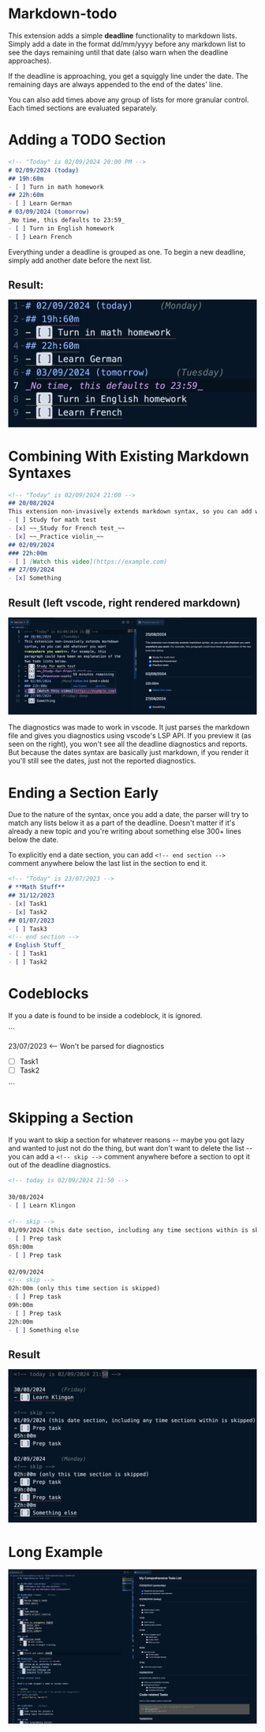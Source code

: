 # Markdown-todo

This extension adds a simple **deadline** functionality to markdown lists. Simply add a date in the format dd/mm/yyyy before any markdown list to see the days remaining until that date (also warn when the deadline approaches). 

If the deadline is approaching, you get a squiggly line under the date. The remaining days are always appended to the end of the dates' line.

You can also add times above any group of lists for more granular control. Each timed sections are evaluated separately.

# **Adding a TODO Section**

```md
<!-- "Today" is 02/09/2024 20:00 PM -->
# 02/09/2024 (today)
## 19h:60m
- [ ] Turn in math homework 
## 22h:60m
- [ ] Learn German
# 03/09/2024 (tomorrow)
_No time, this defaults to 23:59_
- [ ] Turn in English homework
- [ ] Learn French
```

Everything under a deadline is grouped as one. To begin a new deadline, simply add another date before the next list.

## Result:

![adding dates example](assets/adding-dates.png) 

# **Combining With Existing Markdown Syntaxes**

```md
<!-- "Today" is 02/09/2024 21:00 -->
## 20/08/2024
This extension non-invasively extends markdown syntax, so you can add whatever you want **anywhere you want**. For example, this paragraph could have been an explanation of the two todo lists below. 
- [ ] Study for math test
- [x] ~~_Study for French test_~~
- [x] ~~_Practice violin_~~
## 02/09/2024
### 22h:00m
- [ ] [Watch this video](https://example.com)
## 27/09/2024
- [x] Something
```

## Result (left vscode, right rendered markdown)

![dates and markdown example](assets/dates-and-markdown-syntaxes.png)

The diagnostics was made to work in vscode. It just parses the markdown file and gives you diagnostics using vscode's LSP API. If you preview it (as seen on the right), you won't see all the deadline diagnostics and reports. But because the dates syntax are basically just markdown, if you render it you'll still see the dates, just not the reported diagnostics.

# **Ending a Section Early**

Due to the nature of the syntax, once you add a date, the parser will try to match any lists below it as a part of the deadline. Doesn't matter if it's already a new topic and you're writing about something else 300+ lines below the date.

To explicitly end a date section, you can add `<!-- end section -->` comment anywhere below the last list in the section to end it. 

```md
<!-- "Today" is 23/07/2023 -->
# **Math Stuff**
## 31/12/2023
- [x] Task1
- [x] Task2
## 01/07/2023
- [ ] Task3
<!-- end section -->
# English Stuff_ 
- [ ] Task1
- [ ] Task2
```

# Codeblocks

If you a date is found to be inside a codeblock, it is ignored.

\`\`\`

23/07/2023 <-- Won't be parsed for diagnostics 
- [ ] Task1
- [ ] Task2

\`\`\`

# Skipping a Section

If you want to skip a section for whatever reasons -- maybe you got lazy and wanted to just not do the thing, but want don't want to delete the list -- you can add a  `<!-- skip -->` comment anywhere before a section to opt it out of the deadline diagnostics.

```md
<!-- today is 02/09/2024 21:50 -->

30/08/2024
- [ ] Learn Klingon

<!-- skip -->
01/09/2024 (this date section, including any time sections within is skipped)
- [ ] Prep task
05h:00m 
- [ ] Prep task

02/09/2024
<!-- skip -->
02h:00m (only this time section is skipped)
- [ ] Prep task
09h:00m
- [ ] Prep task
22h:00m
- [ ] Something else
```

## Result

![Skipping result](assets/skipping.png)

# Long Example

![long example](assets/long-example.png)
